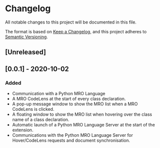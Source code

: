 # Changelog

All notable changes to this project will be documented in this file.

The format is based on [Keep a Changelog](https://keepachangelog.com/en/1.0.0/),
and this project adheres to [Semantic Versioning](https://semver.org/spec/v2.0.0.html).

## [Unreleased]

## [0.0.1] - 2020-10-02

### Added

- Communication with a Python MRO Language
- A MRO CodeLens at the start of every class declaration.
- A pop-up message window to show the MRO list when a MRO CodeLens is clicked.
- A floating window to show the MRO list when hovering over the class name of a class declaration.
- Automatic launch of a Python MRO Language Server at the start of the extension.
- Communications with the Python MRO Language Server for Hover/CodeLens requests and document synchronisation.
